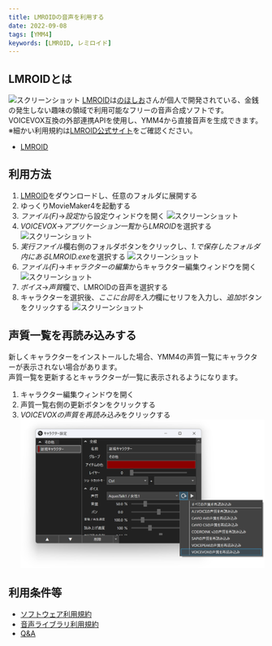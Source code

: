```yaml
---
title: LMROIDの音声を利用する
date: 2022-09-08
tags: [YMM4]
keywords: [LMROID, レミロイド]
---
```

## LMROIDとは
![スクリーンショット](LMROID_0347.png)
[LMROID](https://lmroidsoftware.wixsite.com/nhoshio)は[のほしお](https://twitter.com/ssohsn)さんが個人で開発されている、金銭の発生しない趣味の領域で利用可能なフリーの音声合成ソフトです。  
VOICEVOX互換の外部連携APIを使用し、YMM4から直接音声を生成できます。  
※細かい利用規約は[LMROID公式サイト](https://lmroidsoftware.wixsite.com/nhoshio/terms)をご確認ください。
- [LMROID](https://lmroidsoftware.wixsite.com/nhoshio)

## 利用方法
1. [LMROID](https://lmroidsoftware.wixsite.com/nhoshio)をダウンロードし、任意のフォルダに展開する
1. ゆっくりMovieMaker4を起動する
1. *ファイル(F)*→*設定*から設定ウィンドウを開く
![スクリーンショット](LMROID_5859.png)
1. *VOICEVOX*→*アプリケーション一覧*から*LMROID*を選択する
![スクリーンショット](LMROID_0011.png)
1. *実行ファイル*欄右側のフォルダボタンをクリックし、*1.*で保存したフォルダ内にある*LMROID.exe*を選択する
![スクリーンショット](LMROID_0038.png)
1. *ファイル(F)*→*キャラクターの編集*からキャラクター編集ウィンドウを開く
![スクリーンショット](LMROID_0312.png)
1. *ボイス*→*声質*欄で、LMROIDの音声を選択する
1. キャラクターを選択後、*ここに台詞を入力*欄にセリフを入力し、*追加*ボタンをクリックする
![スクリーンショット](LMROID_0236.png)

## 声質一覧を再読み込みする
新しくキャラクターをインストールした場合、YMM4の声質一覧にキャラクターが表示されない場合があります。  
声質一覧を更新するとキャラクターが一覧に表示されるようになります。
1. キャラクター編集ウィンドウを開く
1. 声質一覧右側の更新ボタンをクリックする
1. *VOICEVOXの声質を再読み込み*をクリックする
![スクリーンショット](VOICEVOX_0516.png)

## 利用条件等
- [ソフトウェア利用規約](https://lmroidsoftware.wixsite.com/nhoshio/terms)
- [音声ライブラリ利用規約](https://lmroidsoftware.wixsite.com/nhoshio/character)
- [Q&A](https://lmroidsoftware.wixsite.com/nhoshio/q-a)